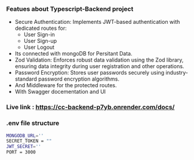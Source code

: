 ### Featues about Typescript-Backend project
- Secure Authentication: Implements JWT-based authentication with dedicated routes for:
  - User Sign-in
  - User Sign-up
  - User Logout
- Its connected with mongoDB for Persitant Data.
- Zod Validation: Enforces robust data validation using the Zod library, ensuring data integrity during user registration and other operations.
- Password Encryption: Stores user passwords securely using industry-standard password encryption algorithms.
- And Middleware for the protected routes.
- With Swagger docementation and UI
### Live link : https://cc-backend-p7yb.onrender.com/docs/
### .env file structure
 ````bash
MONGODB_URL=''
SECRET_TOKEN = ""
JWT_SECRET=''
PORT = 3000
````
